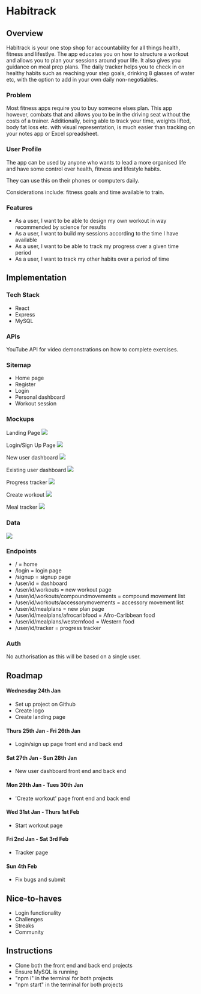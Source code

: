 # Habitrack

## Overview

Habitrack is your one stop shop for accountability for all things health, fitness and lifestlye. The app educates you on how to structure a workout and allows you to plan your sessions around your life. It also gives you guidance on meal prep plans. The daily tracker helps you to check in on healthy habits such as reaching your step goals, drinking 8 glasses of water etc, with the option to add in your own daily non-negotiables.

### Problem

Most fitness apps require you to buy someone elses plan. This app however, combats that and allows you to be in the driving seat without the costs of a trainer. Additionally, being able to track your time, weights lifted, body fat loss etc. with visual representation, is much easier than tracking on your notes app or Excel spreadsheet.

### User Profile

The app can be used by anyone who wants to lead a more organised life and have some control over health, fitness and lifestyle habits.

They can use this on their phones or computers daily.

Considerations include: fitness goals and time available to train.

### Features

- As a user, I want to be able to design my own workout in way recommended by science for results
- As a user, I want to build my sessions according to the time I have available
- As a user, I want to be able to track my progress over a given time period
- As a user, I want to track my other habits over a period of time

## Implementation

### Tech Stack

- React
- Express
- MySQL

### APIs

YouTube API for video demonstrations on how to complete exercises.

### Sitemap

- Home page
- Register
- Login
- Personal dashboard
- Workout session

### Mockups

Landing Page
![](./src/assets/proposal/mockup/Landing.png)

Login/Sign Up Page
![](./src/assets/proposal/mockup/login.png)

New user dashboard
![](./src/assets/proposal/mockup/new-user.png)

Existing user dashboard
![](./src/assets/proposal/mockup/existing-user.png)

Progress tracker
![](./src/assets/proposal/mockup/progress-tracker.png)

Create workout
![](./src/assets/proposal/mockup/create-workout.png)

Meal tracker
![](./src/assets/proposal/mockup/meal-tracker.png)

### Data

![](./src/assets/proposal/mockup/image.png)

### Endpoints

- / = home
- /login = login page
- /signup = signup page
- /user/id = dashboard
- /user/id/workouts = new workout page
- /user/id/workouts/compoundmovements = compound movement list
- /user/id/workouts/accessorymovements = accessory movement list
- /user/id/mealplans = new plan page
- /user/id/mealplans/afrocaribfood = Afro-Caribbean food
- /user/id/mealplans/westernfood = Western food
- /user/id/tracker = progress tracker

### Auth

No authorisation as this will be based on a single user.

## Roadmap

#### Wednesday 24th Jan

- Set up project on Github
- Create logo
- Create landing page

#### Thurs 25th Jan - Fri 26th Jan

- Login/sign up page front end and back end

#### Sat 27th Jan - Sun 28th Jan

- New user dashboard front end and back end

#### Mon 29th Jan - Tues 30th Jan

- 'Create workout' page front end and back end

#### Wed 31st Jan - Thurs 1st Feb

- Start workout page

#### Fri 2nd Jan - Sat 3rd Feb

- Tracker page

#### Sun 4th Feb

- Fix bugs and submit

## Nice-to-haves

- Login functionality
- Challenges
- Streaks
- Community

## Instructions

- Clone both the front end and back end projects
- Ensure MySQL is running
- "npm i" in the terminal for both projects
- "npm start" in the terminal for both projects

